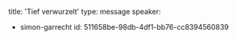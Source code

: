 title: 'Tief verwurzelt'
type: message
speaker:
  - simon-garrecht
id: 511658be-98db-4df1-bb76-cc8394560839
